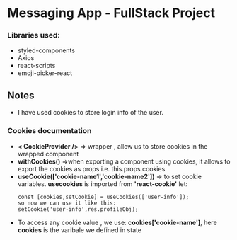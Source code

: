 # Messaging App - FullStack Project

### Libraries used:
-   styled-components
-   Axios 
-   react-scripts
-   emoji-picker-react


## Notes
- I have used cookies to store login info of the user.

### Cookies documentation 
- **< CookieProvider />** => wrapper , allow us to store cookies in the wrapped component
- **withCookies()** =>when exporting a component using cookies, it allows to export the cookies as props i.e. this.props.cookies
- **useCookie(['cookie-name1','cookie-name2'])** => to set cookie variables. **usecookies** is imported from **'react-cookie'**
    let: 
    ```
    const [cookies,setCookie] = useCookies(['user-info']);
    so now we can use it like this:
    setCookie('user-info',res.profileObj);    
    ```
- To access any cookie value , we use: **cookies['cookie-name']**, here **cookies** is the varibale we defined in state 
